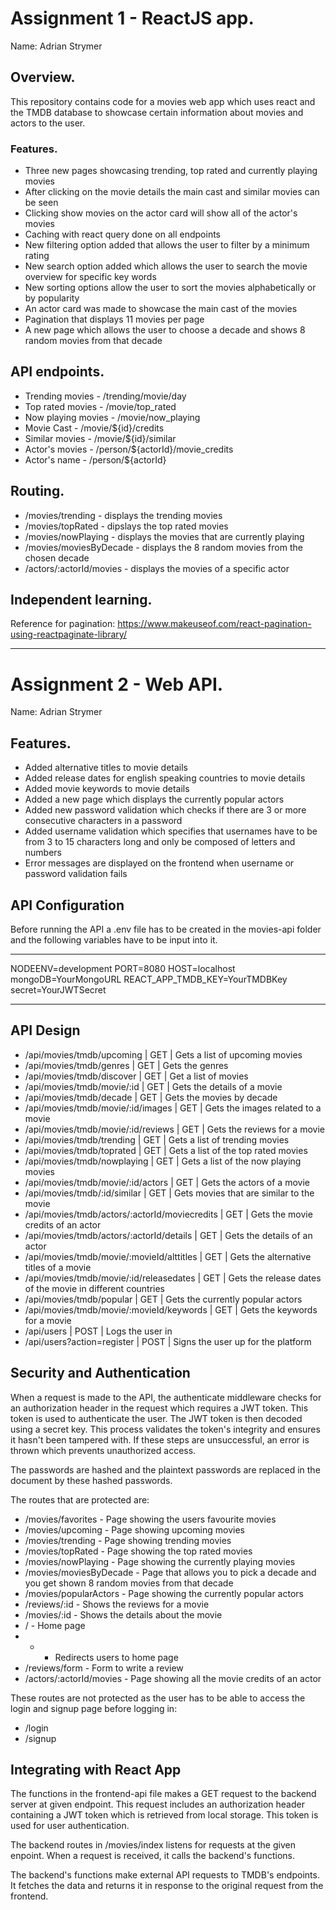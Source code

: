 # Assignment 1 - ReactJS app.

Name: Adrian Strymer

## Overview.

This repository contains code for a movies web app which uses react and the TMDB database to showcase certain information about movies and actors to the user.

### Features.
+ Three new pages showcasing trending, top rated and currently playing movies
+ After clicking on the movie details the main cast and similar movies can be seen
+ Clicking show movies on the actor card will show all of the actor's movies
+ Caching with react query done on all endpoints
+ New filtering option added that allows the user to filter by a minimum rating
+ New search option added which allows the user to search the movie overview for specific key words
+ New sorting options allow the user to sort the movies alphabetically or by popularity
+ An actor card was made to showcase the main cast of the movies
+ Pagination that displays 11 movies per page
+ A new page which allows the user to choose a decade and shows 8 random movies from that decade

## API endpoints.
+ Trending movies - /trending/movie/day
+ Top rated movies - /movie/top_rated
+ Now playing movies - /movie/now_playing
+ Movie Cast - /movie/${id}/credits
+ Similar movies - /movie/${id}/similar
+ Actor's movies - /person/${actorId}/movie_credits
+ Actor's name - /person/${actorId}

## Routing.
+ /movies/trending - displays the trending movies
+ /movies/topRated - dipslays the top rated movies
+ /movies/nowPlaying - displays the movies that are currently playing
+ /movies/moviesByDecade - displays the 8 random movies from the chosen decade
+ /actors/:actorId/movies - displays the movies of a specific actor

## Independent learning.
Reference for pagination:
https://www.makeuseof.com/react-pagination-using-reactpaginate-library/

-------------------------------------------------------------------------------------------------------------------------------------------------------------------

# Assignment 2 - Web API.

Name: Adrian Strymer

## Features.

 + Added alternative titles to movie details
 + Added release dates for english speaking countries to movie details
 + Added movie keywords to movie details 
 + Added a new page which displays the currently popular actors
 + Added new password validation which checks if there are 3 or more consecutive characters in a password
 + Added username validation which specifies that usernames have to be from 3 to 15 characters long and only be composed of letters and numbers
 + Error messages are displayed on the frontend when username or password validation fails

## API Configuration

Before running the API a .env file has to be created in the movies-api folder and the following variables have to be input into it.
______________________
NODEENV=development
PORT=8080
HOST=localhost
mongoDB=YourMongoURL
REACT_APP_TMDB_KEY=YourTMDBKey
secret=YourJWTSecret
______________________

## API Design

- /api/movies/tmdb/upcoming | GET | Gets a list of upcoming movies
- /api/movies/tmdb/genres | GET | Gets the genres
- /api/movies/tmdb/discover | GET | Get a list of movies 
- /api/movies/tmdb/movie/:id | GET | Gets the details of a movie
- /api/movies/tmdb/decade | GET | Gets the movies by decade
- /api/movies/tmdb/movie/:id/images | GET | Gets the images related to a movie
- /api/movies/tmdb/movie/:id/reviews | GET | Gets the reviews for a movie
- /api/movies/tmdb/trending | GET | Gets a list of trending movies
- /api/movies/tmdb/toprated | GET | Gets a list of the top rated movies
- /api/movies/tmdb/nowplaying | GET | Gets a list of the now playing movies
- /api/movies/tmdb/movie/:id/actors | GET | Gets the actors of a movie
- /api/movies/tmdb/:id/similar | GET | Gets movies that are similar to the movie
- /api/movies/tmdb/actors/:actorId/moviecredits | GET | Gets the movie credits of an actor
- /api/movies/tmdb/actors/:actorId/details | GET | Gets the details of an actor
- /api/movies/tmdb/movie/:movieId/alttitles | GET | Gets the alternative titles of a movie
- /api/movies/tmdb/movie/:id/releasedates | GET | Gets the release dates of the movie in different countries
- /api/movies/tmdb/popular | GET | Gets the currently popular actors
- /api/movies/tmdb/movie/:movieId/keywords | GET | Gets the keywords for a movie
- /api/users | POST | Logs the user in
- /api/users?action=register | POST | Signs the user up for the platform

## Security and Authentication

When a request is made to the API, the authenticate middleware checks for an authorization header in the request which requires a JWT token. This token is used to authenticate the user. The JWT token is then decoded using a secret key. This process validates the token's integrity and ensures it hasn't been tampered with. If these steps are unsuccessful, an error is thrown which prevents unauthorized access.

The passwords are hashed and the plaintext passwords are replaced in the document by these hashed passwords.

The routes that are protected are:
+ /movies/favorites - Page showing the users favourite movies
+ /movies/upcoming - Page showing upcoming movies
+ /movies/trending - Page showing trending movies
+ /movies/topRated - Page showing the top rated movies
+ /movies/nowPlaying - Page showing the currently playing movies
+ /movies/moviesByDecade - Page that allows you to pick a decade and you get shown 8 random movies from that decade
+ /movies/popularActors - Page showing the currently popular actors
+ /reviews/:id - Shows the reviews for a movie
+ /movies/:id - Shows the details about the movie
+ / - Home page
+ * - Redirects users to home page
+ /reviews/form - Form to write a review
+ /actors/:actorId/movies - Page showing all the movie credits of an actor

These routes are not protected as the user has to be able to access the login and signup page before logging in:
+ /login
+ /signup

## Integrating with React App

The functions in the frontend-api file makes a GET request to the backend server at given endpoint. This request includes an authorization header containing a JWT token which is retrieved from local storage. This token is used for user authentication.

The backend routes in /movies/index listens for requests at the given enpoint. When a request is received, it calls the backend's functions.

The backend's functions make external API requests to TMDB's endpoints. It fetches the data and returns it in response to the original request from the frontend.
